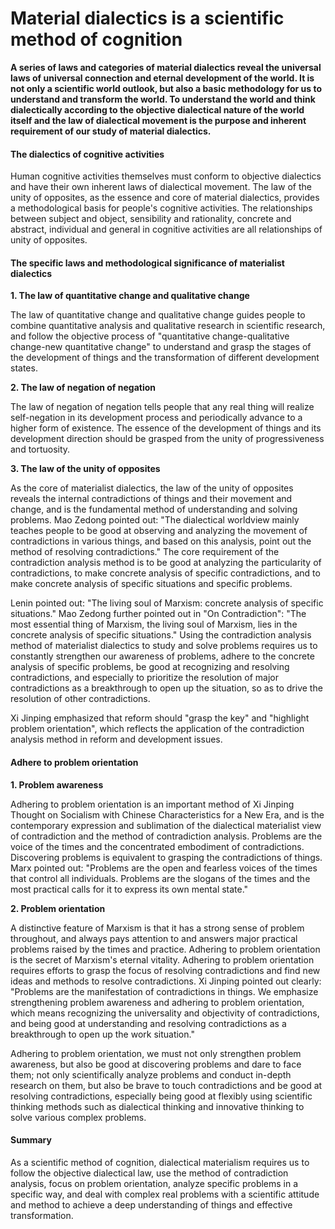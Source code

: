 # Material dialectics is a scientific method of cognition

**A series of laws and categories of material dialectics reveal the universal laws of universal connection and eternal development of the world. It is not only a scientific world outlook, but also a basic methodology for us to understand and transform the world. To understand the world and think dialectically according to the objective dialectical nature of the world itself and the law of dialectical movement is the purpose and inherent requirement of our study of material dialectics.**

#### The dialectics of cognitive activities

Human cognitive activities themselves must conform to objective dialectics and have their own inherent laws of dialectical movement. The law of the unity of opposites, as the essence and core of material dialectics, provides a methodological basis for people's cognitive activities. The relationships between subject and object, sensibility and rationality, concrete and abstract, individual and general in cognitive activities are all relationships of unity of opposites.

#### The specific laws and methodological significance of materialist dialectics

**1. The law of quantitative change and qualitative change**

The law of quantitative change and qualitative change guides people to combine quantitative analysis and qualitative research in scientific research, and follow the objective process of "quantitative change-qualitative change-new quantitative change" to understand and grasp the stages of the development of things and the transformation of different development states.

**2. The law of negation of negation**

The law of negation of negation tells people that any real thing will realize self-negation in its development process and periodically advance to a higher form of existence. The essence of the development of things and its development direction should be grasped from the unity of progressiveness and tortuosity.

**3. The law of the unity of opposites**

As the core of materialist dialectics, the law of the unity of opposites reveals the internal contradictions of things and their movement and change, and is the fundamental method of understanding and solving problems. Mao Zedong pointed out: "The dialectical worldview mainly teaches people to be good at observing and analyzing the movement of contradictions in various things, and based on this analysis, point out the method of resolving contradictions." The core requirement of the contradiction analysis method is to be good at analyzing the particularity of contradictions, to make concrete analysis of specific contradictions, and to make concrete analysis of specific situations and specific problems.

Lenin pointed out: "The living soul of Marxism: concrete analysis of specific situations." Mao Zedong further pointed out in "On Contradiction": "The most essential thing of Marxism, the living soul of Marxism, lies in the concrete analysis of specific situations." Using the contradiction analysis method of materialist dialectics to study and solve problems requires us to constantly strengthen our awareness of problems, adhere to the concrete analysis of specific problems, be good at recognizing and resolving contradictions, and especially to prioritize the resolution of major contradictions as a breakthrough to open up the situation, so as to drive the resolution of other contradictions.

Xi Jinping emphasized that reform should "grasp the key" and "highlight problem orientation", which reflects the application of the contradiction analysis method in reform and development issues.

#### Adhere to problem orientation

**1. Problem awareness**

Adhering to problem orientation is an important method of Xi Jinping Thought on Socialism with Chinese Characteristics for a New Era, and is the contemporary expression and sublimation of the dialectical materialist view of contradiction and the method of contradiction analysis. Problems are the voice of the times and the concentrated embodiment of contradictions. Discovering problems is equivalent to grasping the contradictions of things. Marx pointed out: "Problems are the open and fearless voices of the times that control all individuals. Problems are the slogans of the times and the most practical calls for it to express its own mental state."

**2. Problem orientation**

A distinctive feature of Marxism is that it has a strong sense of problem throughout, and always pays attention to and answers major practical problems raised by the times and practice. Adhering to problem orientation is the secret of Marxism's eternal vitality. Adhering to problem orientation requires efforts to grasp the focus of resolving contradictions and find new ideas and methods to resolve contradictions. Xi Jinping pointed out clearly: "Problems are the manifestation of contradictions in things. We emphasize strengthening problem awareness and adhering to problem orientation, which means recognizing the universality and objectivity of contradictions, and being good at understanding and resolving contradictions as a breakthrough to open up the work situation."

Adhering to problem orientation, we must not only strengthen problem awareness, but also be good at discovering problems and dare to face them; not only scientifically analyze problems and conduct in-depth research on them, but also be brave to touch contradictions and be good at resolving contradictions, especially being good at flexibly using scientific thinking methods such as dialectical thinking and innovative thinking to solve various complex problems.

#### Summary

As a scientific method of cognition, dialectical materialism requires us to follow the objective dialectical law, use the method of contradiction analysis, focus on problem orientation, analyze specific problems in a specific way, and deal with complex real problems with a scientific attitude and method to achieve a deep understanding of things and effective transformation.